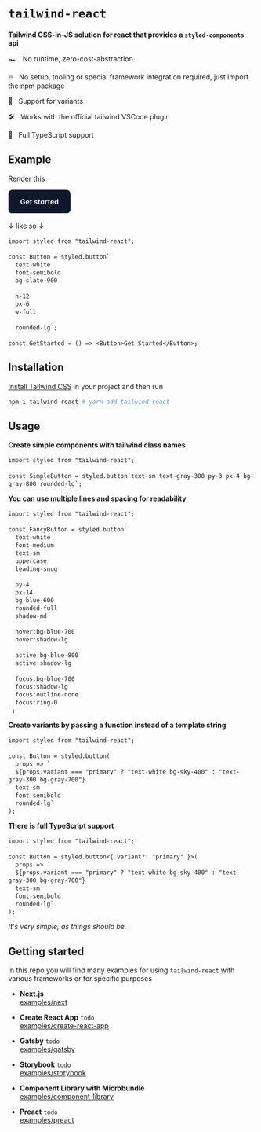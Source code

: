 # `tailwind-react`

**Tailwind CSS-in-JS solution for react that provides a `styled-components` api**

🏎 &nbsp; No runtime, zero-cost-abstraction

🔥 &nbsp; No setup, tooling or special framework integration required, just import the npm package

🎨 &nbsp; Support for variants

🛠 &nbsp; Works with the official tailwind VSCode plugin

💪 &nbsp; Full TypeScript support

## Example

Render this

<img src="https://github.com/LukasBombach/tailwind-react/raw/master/docs/get_started_button.png" height="48" />

↓ like so ↓

```tsx
import styled from "tailwind-react";

const Button = styled.button`
  text-white
  font-semibold
  bg-slate-900

  h-12
  px-6
  w-full

  rounded-lg`;

const GetStarted = () => <Button>Get Started</Button>;
```

## Installation

[Install Tailwind CSS](https://tailwindcss.com/docs/installation) in your project and then run

```bash
npm i tailwind-react # yarn add tailwind-react
```

## Usage

**Create simple components with tailwind class names**

```tsx
import styled from "tailwind-react";

const SimpleButton = styled.button`text-sm text-gray-300 py-3 px-4 bg-gray-800 rounded-lg`;
```

**You can use multiple lines and spacing for readability**

```tsx
import styled from "tailwind-react";

const FancyButton = styled.button`
  text-white
  font-medium
  text-sm
  uppercase
  leading-snug

  py-4
  px-14
  bg-blue-600
  rounded-full
  shadow-md
  
  hover:bg-blue-700
  hover:shadow-lg

  active:bg-blue-800 
  active:shadow-lg

  focus:bg-blue-700
  focus:shadow-lg
  focus:outline-none
  focus:ring-0
`;
```

**Create variants by passing a function instead of a template string**

```tsx
import styled from "tailwind-react";

const Button = styled.button(
  props => `
  ${props.variant === "primary" ? "text-white bg-sky-400" : "text-gray-300 bg-gray-700"}
  text-sm
  font-semibold
  rounded-lg`
);
```

**There is full TypeScript support**

```tsx
import styled from "tailwind-react";

const Button = styled.button<{ variant?: "primary" }>(
  props => `
  ${props.variant === "primary" ? "text-white bg-sky-400" : "text-gray-300 bg-gray-700"}
  text-sm
  font-semibold
  rounded-lg`
);
```

_It's very simple, as things should be._

## Getting started

In this repo you will find many examples for using `tailwind-react` with various frameworks or for specific purposes

- **Next.js**<br />
  [examples/next](examples/next)

- **Create React App** `todo`<br />
  [examples/create-react-app](examples/create-react-app)

- **Gatsby** `todo`<br />
  [examples/gatsby](examples/gatsby)

- **Storybook** `todo`<br />
  [examples/storybook](examples/storybook)

- **Component Library with Microbundle**<br />
  [examples/component-library](examples/component-library)

- **Preact** `todo`<br />
  [examples/preact](examples/preact)
